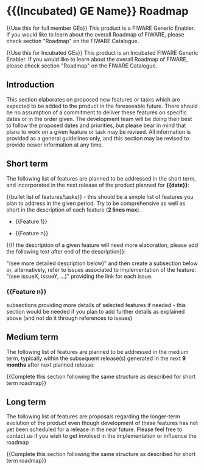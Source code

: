 # {{(Incubated) GE Name}} Roadmap

{{Use this for full member GEs}} This product is a FIWARE Generic Enabler. If
you would like to learn about the overall Roadmap of FIWARE, please check
section "Roadmap" on the FIWARE Catalogue.

{{Use this for Incubated GEs}} This product is an Incubated FIWARE Generic
Enabler. If you would like to learn about the overall Roadmap of FIWARE, please
check section "Roadmap" on the FIWARE Catalogue.

## Introduction

This section elaborates on proposed new features or tasks which are expected to
be added to the product in the foreseeable future. There should be no assumption
of a commitment to deliver these features on specific dates or in the order
given. The development team will be doing their best to follow the proposed
dates and priorities, but please bear in mind that plans to work on a given
feature or task may be revised. All information is provided as a general
guidelines only, and this section may be revised to provide newer information at
any time.

## Short term

The following list of features are planned to be addressed in the short term,
and incorporated in the next release of the product planned for **{{date}}**:

{{bullet list of features/tasks}} - this should be a simple list of features you
plan to address in the given period. Try to be comprehensive as well as short in
the description of each feature (**2 lines max**).

-   {{Feature 1}}

-   {{Feature n}}

{{If the description of a given feature will need more elaboration, please add
the following text after end of the description}}:

"(see more detailed description below)" and then create a subsection below or,
alternatively, refer to issues associated to implementation of the feature:
"(see issueX, issueY, ...)" providing the link for each issue.

### {{Feature n}}

subsections providing more details of selected features if needed - this section
would be needed if you plan to add further details as explained above (and not
do it through references to issues)

## Medium term

The following list of features are planned to be addressed in the medium term,
typically within the subsequent release(s) generated in the next **9 months**
after next planned release:

{{Complete this section following the same structure as described for short term roadmap}}

## Long term

The following list of features are proposals regarding the longer-term evolution
of the product even though development of these features has not yet been
scheduled for a release in the near future. Please feel free to contact us if
you wish to get involved in the implementation or influence the roadmap

{{Complete this section following the same structure as described for short term roadmap}}
